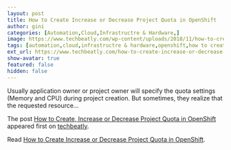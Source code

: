 ```yaml
---
layout: post
title: How to Create Increase or Decrease Project Quota in OpenShift
author: gini
categories: [Automation,Cloud,Infrastructre & Hardware,]
image: https://www.techbeatly.com/wp-content/uploads/2018/11/how-to-create-increase-or-decrease-project-quota-in-openshift.jpg
tags: [automation,cloud,infrastructre & hardware,openshift,how to create project quota in openshift,how to decrease project quota in openshift,increase openshift quota,increase or decrease project quota in openshift,increase project quota,ocp,openshift container platform,openshift origin,openshift quota,redhat openshift,]
ext_url: https://www.techbeatly.com/how-to-create-increase-or-decrease-project-quota-in-openshift/
show-avatar: true
featured: false
hidden: false
---
```


<p>Usually application owner or project owner will specify the quota settings (Memory and CPU) during project creation. But sometimes, they realize that the requested resource&#46;&#46;&#46;</p>
<p>The post <a href="https://www.techbeatly.com/how-to-create-increase-or-decrease-project-quota-in-openshift/" rel="nofollow">How to Create, Increase or Decrease Project Quota in OpenShift</a> appeared first on <a href="https://www.techbeatly.com" rel="nofollow">techbeatly</a>.</p>

Read [How to Create Increase or Decrease Project Quota in OpenShift](https://www.techbeatly.com/how-to-create-increase-or-decrease-project-quota-in-openshift/).